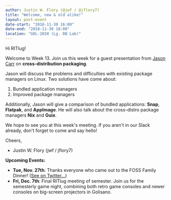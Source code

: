 ```yaml
---
author: Justin W. Flory (@jwf / @jflory7)
title: "Welcome, new & old alike!"
layout: post-event
date-start: "2018-11-30 16:00"
date-end: "2018-11-30 18:00"
location: "GOL-2650 (Lg. DB Lab)"
---
```


Hi RITlug!

Welcome to Week 13.
Join us this week for a guest presentation from [Jason Carr](https://gitlab.com/jcarr0) on **cross-distribution packaging**.

Jason will discuss the problems and difficulties with existing package managers on Linux.
Two solutions have come about:

1. Bundled application managers
2. Improved package managers

Additionally, Jason will give a comparison of bundled applications: **Snap**, **Flatpak**, and **AppImage**.
He will also talk about the cross-distro package managers **Nix** and **Guix**.

We hope to see you at this week's meeting.
If you aren't in our Slack already, don't forget to come and say hello!

Cheers,
- Justin W. Flory (jwf / jflory7)


**Upcoming Events:**

* **Tue, Nov. 27th**: Thanks everyone who came out to the FOSS Family Dinner! ([See on Twitter...](https://twitter.com/RITlug/status/1067585880116862979))
* **Fri, Dec. 7th**: Final RITlug meeting of semester.
  Join us for the semesterly game night, combining both retro game consoles and newer consoles on big-screen projectors in Golisano.
